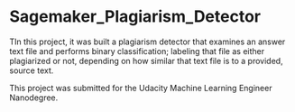 # Sagemaker_Plagiarism_Detector
TIn this project, it was built a plagiarism detector that examines an answer text file and performs binary classification; labeling that file as either plagiarized or not, depending on how similar that text file is to a provided, source text. 

This project was submitted for the Udacity Machine Learning Engineer Nanodegree.
